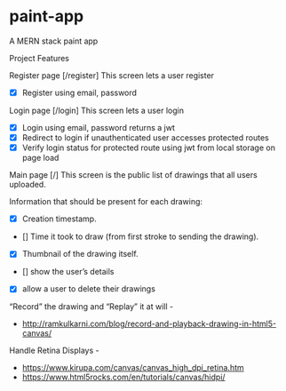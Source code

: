 # paint-app
A MERN stack paint app

Project Features

Register page [/register]
This screen lets a user register
- [x] Register using email, password

Login page [/login]
This screen lets a user login
- [x] Login using email, password returns a jwt
- [x] Redirect to login if unauthenticated user accesses protected routes
- [x] Verify login status for protected route using jwt from local storage on page load

Main page [/]
This screen is the public list of drawings that all users uploaded. 

Information that should be present for each drawing:
- [x] Creation timestamp.
- [] Time it took to draw (from first stroke to sending the drawing).
- [x] Thumbnail of the drawing itself.
- [] show the user’s details
- [x] allow a user to delete their drawings


“Record” the drawing and “Replay” it at will -
* http://ramkulkarni.com/blog/record-and-playback-drawing-in-html5-canvas/

Handle Retina Displays - 
* https://www.kirupa.com/canvas/canvas_high_dpi_retina.htm
* https://www.html5rocks.com/en/tutorials/canvas/hidpi/